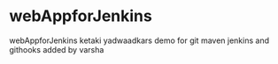 # webAppforJenkins
webAppforJenkins ketaki yadwaadkars demo for git maven jenkins and githooks added by varsha
